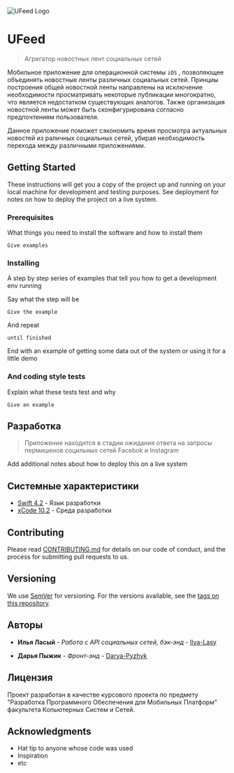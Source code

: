 <img src="https://drive.google.com/open?id=1Mp1HS2EbklxvvCbSwt4PcGFNEd-t0BoR" title="UFeed Logo" alt="UFeed Logo" align="middle">

# UFeed

> Агрегатор новостных лент социальных сетей

Мобильное приложение для операционной системы `iOS` , позволяющее объединять новостные ленты различных социальных сетей.
Принциы построения общей новостной ленты направлены на исключение необходимости просматривать некоторые публикации многократно, что является недостатком существующих аналогов. Также организация новостной ленты может быть сконфигурирована согласно предпочтениям пользователя.

Данное приложение поможет сэкономить время просмотра актуальных новостей из раличных социальных сетей, убирая необходимость
перехода между различными приложениями.

## Getting Started

These instructions will get you a copy of the project up and running on your local machine for development and testing purposes. See deployment for notes on how to deploy the project on a live system.

### Prerequisites

What things you need to install the software and how to install them

```
Give examples
```

### Installing

A step by step series of examples that tell you how to get a development env running

Say what the step will be

```
Give the example
```

And repeat

```
until finished
```

End with an example of getting some data out of the system or using it for a little demo


### And coding style tests

Explain what these tests test and why

```
Give an example
```

## Разработка

> Приложение находится в стадии ожидания ответа на запросы пермишенов социльных сетей Facebok и Instagram

Add additional notes about how to deploy this on a live system

## Системные характеристики

* [Swift 4.2](https://swift.org/blog/swift-4-2-released/) - Язык разработки
* [xCode 10.2](https://developer.apple.com/documentation/xcode_release_notes/xcode_10_2_release_notes/) - Среда разработки


## Contributing

Please read [CONTRIBUTING.md](https://gist.github.com/PurpleBooth/b24679402957c63ec426) for details on our code of conduct, and the process for submitting pull requests to us.

## Versioning

We use [SemVer](http://semver.org/) for versioning. For the versions available, see the [tags on this repository](https://github.com/your/project/tags). 

## Авторы

* **Илья Ласый** - *Работа с API социальных сетей, бэк-энд* - [Ilya-Lasy](https://github.com/Misterion777)

* **Дарья Пыжик** - *Фронт-энд* - [Darya-Pyzhyk](https://github.com/Darya-Pyzhyk)


## Лицензия

Проект разработан в качестве курсового проекта по предмету "Разработка Программного Обеспечения для Мобильных Платформ" факультета Копьютерных Систем и Сетей.

## Acknowledgments

* Hat tip to anyone whose code was used
* Inspiration
* etc

